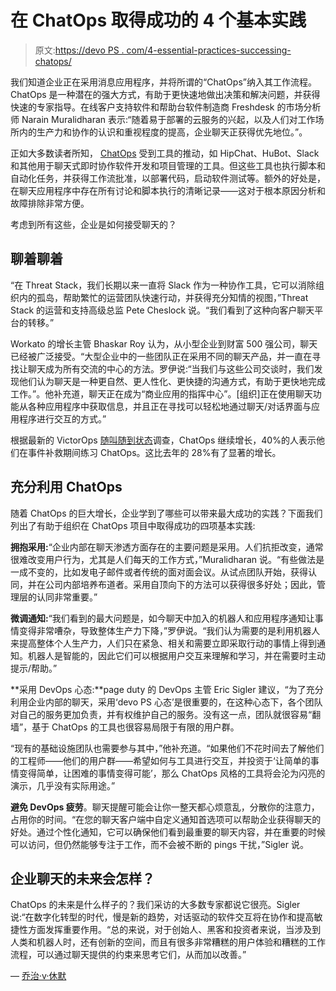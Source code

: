 # 在 ChatOps 取得成功的 4 个基本实践

> 原文:[https://devo PS . com/4-essential-practices-successing-chatops/](https://devops.com/4-essential-practices-succeeding-chatops/)

我们知道企业正在采用消息应用程序，并将所谓的“ChatOps”纳入其工作流程。ChatOps 是一种潜在的强大方式，有助于更快速地做出决策和解决问题，并获得快速的专家指导。在线客户支持软件和帮助台软件制造商 Freshdesk 的市场分析师 Narain Muralidharan 表示:“随着易于部署的云服务的兴起，以及人们对工作场所内的生产力和协作的认识和重视程度的提高，企业聊天正获得优先地位。”。

正如大多数读者所知， [ChatOps](https://devops.com/chatops-communicating-speed-devops/) 受到工具的推动，如 HipChat、HuBot、Slack 和其他用于聊天式即时协作软件开发和项目管理的工具。但这些工具也执行脚本和自动化任务，并获得工作流批准，以部署代码，启动软件测试等。额外的好处是，在聊天应用程序中存在所有讨论和脚本执行的清晰记录——这对于根本原因分析和故障排除非常方便。

考虑到所有这些，企业是如何接受聊天的？

## 聊着聊着

“在 Threat Stack，我们长期以来一直将 Slack 作为一种协作工具，它可以消除组织内的孤岛，帮助繁忙的运营团队快速行动，并获得充分知情的视图，”Threat Stack 的运营和支持高级总监 Pete Cheslock 说。“我们看到了这种向客户聊天平台的转移。”

Workato 的增长主管 Bhaskar Roy 认为，从小型企业到财富 500 强公司，聊天已经被广泛接受。“大型企业中的一些团队正在采用不同的聊天产品，并一直在寻找让聊天成为所有交流的中心的方法。罗伊说:“当我们与这些公司交谈时，我们发现他们认为聊天是一种更自然、更人性化、更快捷的沟通方式，有助于更快地完成工作。”。他补充道，聊天正在成为“商业应用的指挥中心”。[组织]正在使用聊天功能从各种应用程序中获取信息，并且正在寻找可以轻松地通过聊天/对话界面与应用程序进行交互的方式。”

根据最新的 VictorOps [随叫随到状态](https://victorops.com/state-on-call-report-2015/)调查，ChatOps 继续增长，40%的人表示他们在事件补救期间练习 ChatOps。这比去年的 28%有了显著的增长。

## 充分利用 ChatOps

随着 ChatOps 的巨大增长，企业学到了哪些可以带来最大成功的实践？下面我们列出了有助于组织在 ChatOps 项目中取得成功的四项基本实践:

**拥抱采用:**“企业内部在聊天渗透方面存在的主要问题是采用。人们抗拒改变，通常很难改变用户行为，尤其是人们每天的工作方式，”Muralidharan 说。“有些做法是一成不变的，比如发电子邮件或者传统的面对面会议。从试点团队开始，获得认同，并在公司内部培养布道者。采用自顶向下的方法可以获得很多好处；因此，管理层的认同非常重要。”

**微调通知:**“我们看到的最大问题是，如今聊天中加入的机器人和应用程序通知让事情变得非常嘈杂，导致整体生产力下降，”罗伊说。“我们认为需要的是利用机器人来提高整体个人生产力，人们只在紧急、相关和需要立即采取行动的事情上得到通知。机器人是智能的，因此它们可以根据用户交互来理解和学习，并在需要时主动提示/帮助。”

**采用 DevOps 心态:**page duty 的 DevOps 主管 Eric Sigler 建议，“为了充分利用企业内部的聊天，采用‘devo PS 心态’是很重要的，在这种心态下，各个团队对自己的服务更加负责，并有权维护自己的服务。没有这一点，团队就很容易“翻墙”，基于 ChatOps 的工具也很容易局限于有限的用户群。

“现有的基础设施团队也需要参与其中，”他补充道。“如果他们不花时间去了解他们的工程师——他们的用户群——希望如何与工具进行交互，并投资于‘让简单的事情变得简单，让困难的事情变得可能’，那么 ChatOps 风格的工具将会沦为闪亮的演示，几乎没有实际用途。”

**避免 DevOps 疲劳**。聊天提醒可能会让你一整天都心烦意乱，分散你的注意力，占用你的时间。“在您的聊天客户端中自定义通知首选项可以帮助企业获得聊天的好处。通过个性化通知，它可以确保他们看到最重要的聊天内容，并在重要的时候可以访问，但仍然能够专注于工作，而不会被不断的 pings 干扰，”Sigler 说。

## 企业聊天的未来会怎样？

ChatOps 的未来是什么样子的？我们采访的大多数专家都说它很亮。Sigler 说:“在数字化转型的时代，慢是新的趋势，对话驱动的软件交互将在协作和提高敏捷性方面发挥重要作用。“总的来说，对于创始人、黑客和投资者来说，当涉及到人类和机器人时，还有创新的空间，而且有很多非常糟糕的用户体验和糟糕的工作流程，可以通过聊天提供的约束来思考它们，从而加以改善。”

— [乔治·v·休默](https://devops.com/author/george-hulme/)